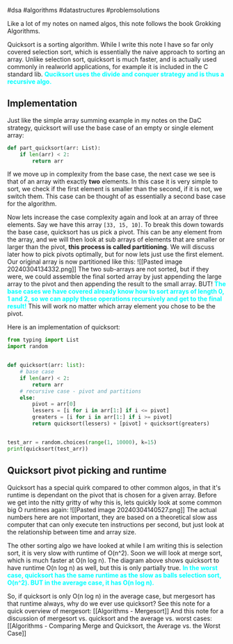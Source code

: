 #dsa #algorithms #datastructures #problemsolutions 

Like a lot of my notes on named algos, this note follows the book Grokking Algorithms.

Quicksort is a sorting algorithm. While I write this note I have so far only covered selection sort, which is essentially the naive approach to sorting an array. Unlike selection sort, quicksort is much faster, and is actually used commonly in realworld applications, for example it is included in the C standard lib. <span style="color: cyan; font-weight: bold;">Quciksort uses the divide and conquer strategy and is thus a recursive algo.</span>

## Implementation
Just like the simple array summing example in my notes on the DaC strategy, quicksort will use the base case of an empty or single element array:
```python
def part_quicksort(arr: List):
	if len(arr) < 2:
		return arr
```
If we move up in complexity from the base case, the next case we see is that of an array with exactly **two** elements. In this case it is very simple to sort, we check if the first element is smaller than the second, if it is not, we switch them. This case can be thought of as essentially a second base case for the algorithm. 

Now lets increase the case complexity again and look at an array of three elements. Say we have this array `[33, 15, 10]`. To break this down towards the base case, quicksort has us pick a pivot. This can be any element from the array, and we will then look at sub arrays of elements that are smaller or larger than the pivot, **this process is called partitioning**. We will discuss later how to pick pivots optimally, but for now lets just use the first element. Our original array is now partitioned like this: 
![[Pasted image 20240304134332.png]]
The two sub-arrays are not sorted, but if they were, we could assemble the final sorted array by just appending the large array to the pivot and then appending the result to the small array. BUT! <span style="color: cyan; font-weight: bold;">The base cases we have covered already know how to sort arrays of length 0, 1 and 2, so we can apply these operations recursively and get to the final result!</span> This will work no matter which array element you chose to be the pivot.

Here is an implementation of quicksort:
```python
from typing import List
import random


def quicksort(arr: list):
    # base case
    if len(arr) < 2:
        return arr
    # recursive case - pivot and partitions
    else:
        pivot = arr[0]
        lessers = [i for i in arr[1:] if i <= pivot]
        greaters = [i for i in arr[1:] if i >= pivot]
        return quicksort(lessers) + [pivot] + quicksort(greaters)


test_arr = random.choices(range(1, 10000), k=15)
print(quicksort(test_arr))
```

## Quicksort pivot picking and runtime
Quicksort has a special quirk compared to other common algos, in that it's runtime is dependant on the pivot that is chosen for a given array. Before we get into the nitty gritty of why this is, lets quickly look at some common big O runtimes again:
![[Pasted image 20240304140527.png]]
The actual numbers here are not important, they are based on a theoretical slow ass computer that can only execute ten instructions per second, but just look at the relationship between time and array size.

The other sorting algo we have looked at while I am writing this is selection sort, it is very slow with runtime of O(n^2). Soon we will look at merge sort, which is much faster at O(n log n). The diagram above shows quicksort to have runtime O(n log n) as well, but this is only partially true. <span style="color: cyan; font-weight: bold;">In the worst case, quicksort has the same runtime as the slow as balls selection sort, O(n^2). BUT in the average case, it has O(n log n).</span>

So, if quicksort is only O(n log n) in the average case, but mergesort has that runtime always, why do we ever use quicksort? See this note for a quick overview of mergesort: [[Algorithms - Mergesort]]
And this note for a discussion of mergesort vs. quicksort and the average vs. worst cases: [[Algorithms - Comparing Merge and Quicksort, the Average vs. the Worst Case]]
